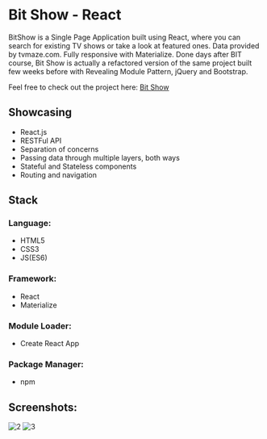 # Bit Show - React

BitShow is a Single Page Application built using React, where you can search for existing TV shows or take a look at featured ones. Data provided by tvmaze.com. Fully responsive with Materialize. 
Done days after BIT course, Bit Show is actually a refactored version of the same project built few weeks before with Revealing Module Pattern, jQuery and Bootstrap.

Feel free to check out the project here: [Bit Show](https://dejan-krstic.github.io/bit-show-react/) 

## Showcasing
- React.js
- RESTFul API
- Separation of concerns
- Passing data through multiple layers, both ways
- Stateful and Stateless components
- Routing and navigation

## Stack
### Language: 
- HTML5 
- CSS3
- JS(ES6) 
### Framework: 
- React 
- Materialize
### Module Loader: 
- Create React App
### Package Manager: 
- npm

## Screenshots:

![2](https://user-images.githubusercontent.com/36072848/39735532-4f768a4c-527c-11e8-82b4-587aeada9e7c.PNG)
![3](https://user-images.githubusercontent.com/36072848/39735533-4f940c2a-527c-11e8-9922-4279829925de.PNG)

